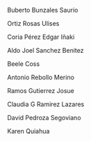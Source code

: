 Buberto Bunzales Saurio

Ortiz Rosas Ulises

Coria Pérez Edgar Iñaki

Aldo Joel Sanchez Benitez

Beele Coss

Antonio  Rebollo Merino

Ramos Gutierrez Josue

Claudia G Ramirez Lazares

David Pedroza Segoviano

Karen Quiahua
